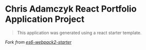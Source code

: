 # Chris Adamczyk React Portfolio Application Project

> This application was generated using a react starter template.

*Fork from [es6-webpack2-starter](https://github.com/micooz/es6-webpack2-starter)*